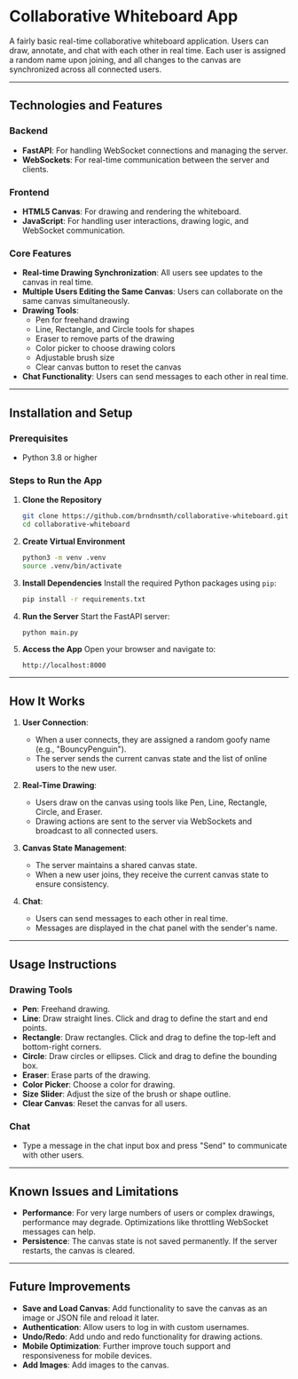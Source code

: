 # Collaborative Whiteboard App

A fairly basic real-time collaborative whiteboard application. Users can draw, annotate, and chat with each other in real time. Each user is assigned a random name upon joining, and all changes to the canvas are synchronized across all connected users.

---

## Technologies and Features

### Backend
- **FastAPI**: For handling WebSocket connections and managing the server.
- **WebSockets**: For real-time communication between the server and clients.

### Frontend
- **HTML5 Canvas**: For drawing and rendering the whiteboard.
- **JavaScript**: For handling user interactions, drawing logic, and WebSocket communication.

### Core Features
- **Real-time Drawing Synchronization**: All users see updates to the canvas in real time.
- **Multiple Users Editing the Same Canvas**: Users can collaborate on the same canvas simultaneously.
- **Drawing Tools**:
  - Pen for freehand drawing
  - Line, Rectangle, and Circle tools for shapes
  - Eraser to remove parts of the drawing
  - Color picker to choose drawing colors
  - Adjustable brush size
  - Clear canvas button to reset the canvas
- **Chat Functionality**: Users can send messages to each other in real time.

---

## Installation and Setup

### Prerequisites
- Python 3.8 or higher

### Steps to Run the App

1. **Clone the Repository**
   ```bash
   git clone https://github.com/brndnsmth/collaborative-whiteboard.git
   cd collaborative-whiteboard
   ```

2. **Create Virtual Environment**
   ```bash
   python3 -m venv .venv
   source .venv/bin/activate
   ```

3. **Install Dependencies**
   Install the required Python packages using `pip`:
   ```bash
   pip install -r requirements.txt
   ```

4. **Run the Server**
   Start the FastAPI server:
   ```bash
   python main.py
   ```

5. **Access the App**
   Open your browser and navigate to:
   ```
   http://localhost:8000
   ```

---

## How It Works

1. **User Connection**:
   - When a user connects, they are assigned a random goofy name (e.g., "BouncyPenguin").
   - The server sends the current canvas state and the list of online users to the new user.

2. **Real-Time Drawing**:
   - Users draw on the canvas using tools like Pen, Line, Rectangle, Circle, and Eraser.
   - Drawing actions are sent to the server via WebSockets and broadcast to all connected users.

3. **Canvas State Management**:
   - The server maintains a shared canvas state.
   - When a new user joins, they receive the current canvas state to ensure consistency.

4. **Chat**:
   - Users can send messages to each other in real time.
   - Messages are displayed in the chat panel with the sender's name.

---

## Usage Instructions

### Drawing Tools
- **Pen**: Freehand drawing.
- **Line**: Draw straight lines. Click and drag to define the start and end points.
- **Rectangle**: Draw rectangles. Click and drag to define the top-left and bottom-right corners.
- **Circle**: Draw circles or ellipses. Click and drag to define the bounding box.
- **Eraser**: Erase parts of the drawing.
- **Color Picker**: Choose a color for drawing.
- **Size Slider**: Adjust the size of the brush or shape outline.
- **Clear Canvas**: Reset the canvas for all users.

### Chat
- Type a message in the chat input box and press "Send" to communicate with other users.

---

## Known Issues and Limitations

- **Performance**: For very large numbers of users or complex drawings, performance may degrade. Optimizations like throttling WebSocket messages can help.
- **Persistence**: The canvas state is not saved permanently. If the server restarts, the canvas is cleared.

---

## Future Improvements

- **Save and Load Canvas**: Add functionality to save the canvas as an image or JSON file and reload it later.
- **Authentication**: Allow users to log in with custom usernames.
- **Undo/Redo**: Add undo and redo functionality for drawing actions.
- **Mobile Optimization**: Further improve touch support and responsiveness for mobile devices.
- **Add Images**: Add images to the canvas.